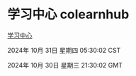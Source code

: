 # 学习中心 colearnhub
[学习中心](http://219.139.197.74:56308/colearnhub/)

2024年 10月 31日 星期四 05:30:02 CST

2024年 10月 30日 星期三 21:30:02 GMT
